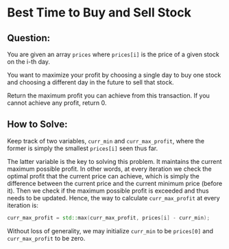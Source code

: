 # Best Time to Buy and Sell Stock

## Question:
You are given an array `prices` where `prices[i]` is the price of a
given stock on the i-th day.

You want to maximize your profit by choosing a single day to buy one
stock and choosing a different day in the future to sell that stock.

Return the maximum profit you can achieve from this transaction. If
you cannot achieve any profit, return 0.

## How to Solve:

Keep track of two variables, `curr_min` and `curr_max_profit`, where
the former is simply the smallest `prices[i]` seen thus far.

The latter variable is the key to solving this problem. It maintains
the current maximum possible profit. In other words, at every
iteration we check the optimal profit that the current price can
achieve, which is simply the difference between the current price and
the current minimum price (before it). Then we check if the maximum
possible profit is exceeded and thus needs to be updated. Hence, the
way to calculate `curr_max_profit` at every iteration is:

```cpp
curr_max_profit = std::max(curr_max_profit, prices[i] - curr_min);
```

Without loss of generality, we may initialize `curr_min` to be
`prices[0]` and `curr_max_profit` to be zero.
